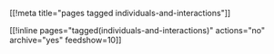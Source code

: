 [[!meta title="pages tagged individuals-and-interactions"]]

[[!inline pages="tagged(individuals-and-interactions)" actions="no" archive="yes"
feedshow=10]]

